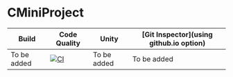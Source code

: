 # CMiniProject
Build | Code Quality | Unity | [Git Inspector](using github.io option)
------|----------|-------|--------------
To be added | [![CI](https://github.com/KrShivanshu/CMiniProject/actions/workflows/blank.yml/badge.svg)](https://github.com/KrShivanshu/CMiniProject/actions/workflows/blank.yml)| To be added | To be added
